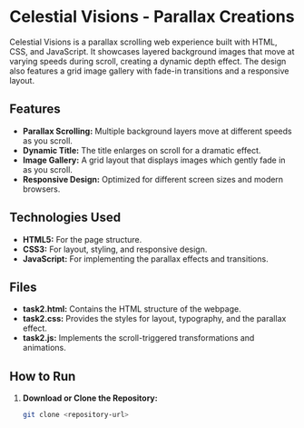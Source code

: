 # Celestial Visions - Parallax Creations

Celestial Visions is a parallax scrolling web experience built with HTML, CSS, and JavaScript. It showcases layered background images that move at varying speeds during scroll, creating a dynamic depth effect. The design also features a grid image gallery with fade-in transitions and a responsive layout.

## Features

- **Parallax Scrolling:** Multiple background layers move at different speeds as you scroll.
- **Dynamic Title:** The title enlarges on scroll for a dramatic effect.
- **Image Gallery:** A grid layout that displays images which gently fade in as you scroll.
- **Responsive Design:** Optimized for different screen sizes and modern browsers.

## Technologies Used

- **HTML5:** For the page structure.
- **CSS3:** For layout, styling, and responsive design.
- **JavaScript:** For implementing the parallax effects and transitions.

## Files

- **task2.html:** Contains the HTML structure of the webpage.
- **task2.css:** Provides the styles for layout, typography, and the parallax effect.
- **task2.js:** Implements the scroll-triggered transformations and animations.

## How to Run

1. **Download or Clone the Repository:**
   ```bash
   git clone <repository-url>
